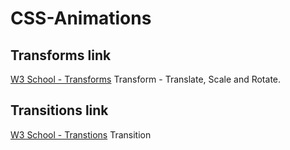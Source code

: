 # CSS-Animations

## Transforms link 
[W3 School - Transforms](https://www.w3schools.com/cssref/css3_pr_transform.asp)
Transform - Translate, Scale and Rotate.

## Transitions link 
[W3 School - Transtions](https://www.w3schools.com/css/css3_transitions.asp)
Transition
